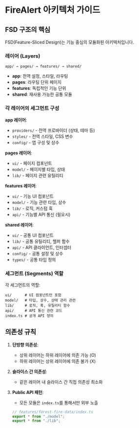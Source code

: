 # FireAlert 아키텍처 가이드

## FSD 구조의 핵심

FSD(Feature-Sliced Design)는 기능 중심의 모듈화된 아키텍처입니다.

### 레이어 (Layers)

```
app/ → pages/ → features/ → shared/
```

- **app**: 전역 설정, 스타일, 라우팅
- **pages**: 라우팅 단위 페이지
- **features**: 독립적인 기능 단위
- **shared**: 재사용 가능한 공통 모듈

### 각 레이어의 세그먼트 구성

**app 레이어**:

- `providers/` - 전역 프로바이더 (상태, 테마 등)
- `styles/` - 전역 스타일, CSS 변수
- `config/` - 앱 구성 및 상수

**pages 레이어**:

- `ui/` - 페이지 컴포넌트
- `model/` - 페이지별 타입, 상태
- `lib/` - 페이지 관련 유틸리티

**features 레이어**:

- `ui/` - 기능 UI 컴포넌트
- `model/` - 기능 관련 타입, 상수
- `lib/` - 로직, 커스텀 훅
- `api/` - 기능별 API 통신 (필요시)

**shared 레이어**:

- `ui/` - 공통 UI 컴포넌트
- `lib/` - 공통 유틸리티, 헬퍼 함수
- `api/` - API 클라이언트, 인터셉터
- `config/` - 공통 설정 및 상수
- `types/` - 공통 타입 정의

### 세그먼트 (Segments) 역할

각 세그먼트의 역할:

```
ui/      # UI 컴포넌트만 포함
model/   # 타입, 상수, 상태 관리 관련
lib/     # 로직, 훅, 유틸리티 함수
api/     # API 통신 관련 코드
index.ts # 공개 API 정의
```

## 의존성 규칙

1. **단방향 의존성**:

   - 상위 레이어는 하위 레이어에 의존 가능 (O)
   - 하위 레이어는 상위 레이어에 의존 불가 (X)

2. **슬라이스 간 의존성**:

   - 같은 레이어 내 슬라이스 간 직접 의존성 최소화

3. **Public API 패턴**:
   - 모든 모듈은 `index.ts`를 통해서만 외부 노출
   ```typescript
   // features/forest-fire-data/index.ts
   export * from "./model";
   export * from "./lib";
   ```
